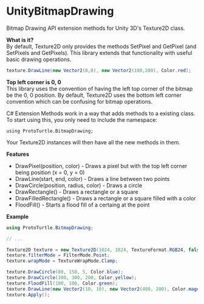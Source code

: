 UnityBitmapDrawing
==================

Bitmap Drawing API extension methods for Unity 3D's Texture2D class.

<b>What is it?</b>  
By default, Texture2D only provides the methods SetPixel and GetPixel (and SetPixels and GetPixels). This library extends that functionality with useful basic drawing operations.
```csharp
texture.DrawLine(new Vector2(0,0), new Vector2(100,200), Color.red);
```

<b>Top left corner is 0, 0</b>  
This library uses the convention of having the left top corner of the bitmap be the 0, 0 position. By default, Texture2D uses the bottom left corner convention which can be confusing for bitmap operations.
  
  
C# Extension Methods work in a way that adds methods to a existing class. To start using this, you only need to include the namespace:
```
using ProtoTurtle.BitmapDrawing;
```
Your Texture2D instances will then have all the new methods in them.

<b>Features</b>
* DrawPixel(position, color) - Draws a pixel but with the top left corner being position (x = 0, y = 0)
* DrawLine(start, end, color) - Draws a line between two points
* DrawCircle(position, radius, color) - Draws a circle
* DrawRectangle() - Draws a rectangle or a square
* DrawFilledRectangle() - Draws a rectangle or a square filled with a color
* FloodFill() - Starts a flood fill of a certaing at the point

<b>Example</b>
```csharp
using ProtoTurtle.BitmapDrawing;

// ...

Texture2D texture = new Texture2D(1024, 1024, TextureFormat.RGB24, false, true);
texture.filterMode = FilterMode.Point;
texture.wrapMode = TextureWrapMode.Clamp;

texture.DrawCircle(80, 150, 5, Color.blue);
texture.DrawCircle(300, 300, 200, Color.yellow);
texture.FloodFill(100, 100, Color.green);
texture.DrawLine(new Vector2(10, 10), new Vector2(400, 200), Color.magenta);
texture.Apply();
```
